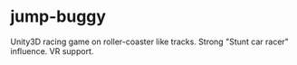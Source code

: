 # jump-buggy
Unity3D racing game on roller-coaster like tracks. Strong "Stunt car racer" influence. VR support.
